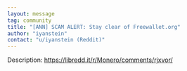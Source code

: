 ```yaml
---
layout: message
tag: community
title: "[ANN] SCAM ALERT: Stay clear of Freewallet.org"
author: "iyanstein"	
contact: "u/iyanstein (Reddit)"
---
```


Description: https://libredd.it/r/Monero/comments/rjxvor/
